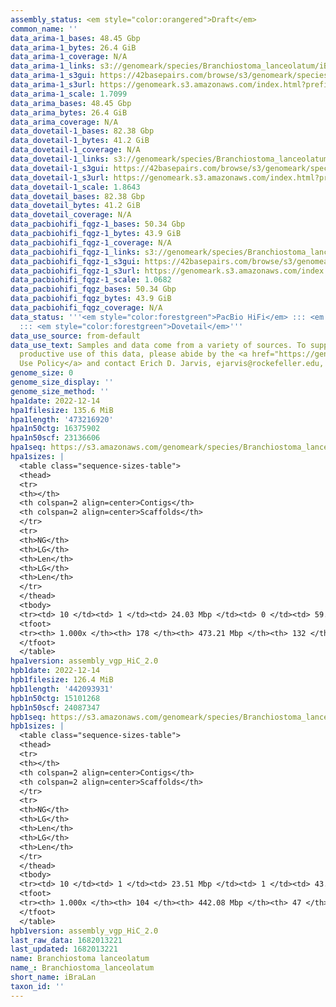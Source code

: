 ```yaml
---
assembly_status: <em style="color:orangered">Draft</em>
common_name: ''
data_arima-1_bases: 48.45 Gbp
data_arima-1_bytes: 26.4 GiB
data_arima-1_coverage: N/A
data_arima-1_links: s3://genomeark/species/Branchiostoma_lanceolatum/iBraLan1/genomic_data/arima/<br>
data_arima-1_s3gui: https://42basepairs.com/browse/s3/genomeark/species/Branchiostoma_lanceolatum/iBraLan1/genomic_data/arima/
data_arima-1_s3url: https://genomeark.s3.amazonaws.com/index.html?prefix=species/Branchiostoma_lanceolatum/iBraLan1/genomic_data/arima/
data_arima-1_scale: 1.7099
data_arima_bases: 48.45 Gbp
data_arima_bytes: 26.4 GiB
data_arima_coverage: N/A
data_dovetail-1_bases: 82.38 Gbp
data_dovetail-1_bytes: 41.2 GiB
data_dovetail-1_coverage: N/A
data_dovetail-1_links: s3://genomeark/species/Branchiostoma_lanceolatum/iBraLan1/genomic_data/dovetail/<br>
data_dovetail-1_s3gui: https://42basepairs.com/browse/s3/genomeark/species/Branchiostoma_lanceolatum/iBraLan1/genomic_data/dovetail/
data_dovetail-1_s3url: https://genomeark.s3.amazonaws.com/index.html?prefix=species/Branchiostoma_lanceolatum/iBraLan1/genomic_data/dovetail/
data_dovetail-1_scale: 1.8643
data_dovetail_bases: 82.38 Gbp
data_dovetail_bytes: 41.2 GiB
data_dovetail_coverage: N/A
data_pacbiohifi_fqgz-1_bases: 50.34 Gbp
data_pacbiohifi_fqgz-1_bytes: 43.9 GiB
data_pacbiohifi_fqgz-1_coverage: N/A
data_pacbiohifi_fqgz-1_links: s3://genomeark/species/Branchiostoma_lanceolatum/iBraLan1/genomic_data/pacbio_hifi/<br>
data_pacbiohifi_fqgz-1_s3gui: https://42basepairs.com/browse/s3/genomeark/species/Branchiostoma_lanceolatum/iBraLan1/genomic_data/pacbio_hifi/
data_pacbiohifi_fqgz-1_s3url: https://genomeark.s3.amazonaws.com/index.html?prefix=species/Branchiostoma_lanceolatum/iBraLan1/genomic_data/pacbio_hifi/
data_pacbiohifi_fqgz-1_scale: 1.0682
data_pacbiohifi_fqgz_bases: 50.34 Gbp
data_pacbiohifi_fqgz_bytes: 43.9 GiB
data_pacbiohifi_fqgz_coverage: N/A
data_status: '''<em style="color:forestgreen">PacBio HiFi</em> ::: <em style="color:forestgreen">Arima</em>
  ::: <em style="color:forestgreen">Dovetail</em>'''
data_use_source: from-default
data_use_text: Samples and data come from a variety of sources. To support fair and
  productive use of this data, please abide by the <a href="https://genome10k.soe.ucsc.edu/data-use-policies/">Data
  Use Policy</a> and contact Erich D. Jarvis, ejarvis@rockefeller.edu, with any questions.
genome_size: 0
genome_size_display: ''
genome_size_method: ''
hpa1date: 2022-12-14
hpa1filesize: 135.6 MiB
hpa1length: '473216920'
hpa1n50ctg: 16375902
hpa1n50scf: 23136606
hpa1seq: https://s3.amazonaws.com/genomeark/species/Branchiostoma_lanceolatum/iBraLan1/assembly_vgp_HiC_2.0/iBraLan1.HiC.hap1.20221214.fasta.gz
hpa1sizes: |
  <table class="sequence-sizes-table">
  <thead>
  <tr>
  <th></th>
  <th colspan=2 align=center>Contigs</th>
  <th colspan=2 align=center>Scaffolds</th>
  </tr>
  <tr>
  <th>NG</th>
  <th>LG</th>
  <th>Len</th>
  <th>LG</th>
  <th>Len</th>
  </tr>
  </thead>
  <tbody>
  <tr><td> 10 </td><td> 1 </td><td> 24.03 Mbp </td><td> 0 </td><td> 59.25 Mbp </td></tr><tr><td> 20 </td><td> 4 </td><td> 19.14 Mbp </td><td> 1 </td><td> 40.22 Mbp </td></tr><tr><td> 30 </td><td> 6 </td><td> 18.14 Mbp </td><td> 3 </td><td> 32.88 Mbp </td></tr><tr><td> 40 </td><td> 9 </td><td> 17.99 Mbp </td><td> 4 </td><td> 25.60 Mbp </td></tr><tr style="background-color:#cccccc;"><td> 50 </td><td> 12 </td><td style="background-color:#88ff88;"> 16.38 Mbp </td><td> 6 </td><td style="background-color:#88ff88;"> 23.14 Mbp </td></tr><tr><td> 60 </td><td> 15 </td><td> 14.88 Mbp </td><td> 8 </td><td> 22.28 Mbp </td></tr><tr><td> 70 </td><td> 18 </td><td> 12.89 Mbp </td><td> 11 </td><td> 19.57 Mbp </td></tr><tr><td> 80 </td><td> 23 </td><td> 7.47 Mbp </td><td> 13 </td><td> 18.94 Mbp </td></tr><tr><td> 90 </td><td> 33 </td><td> 3.09 Mbp </td><td> 16 </td><td> 16.72 Mbp </td></tr><tr><td> 100 </td><td> 177 </td><td> 17.02 Kbp </td><td> 131 </td><td> 17.02 Kbp </td></tr></tbody>
  <tfoot>
  <tr><th> 1.000x </th><th> 178 </th><th> 473.21 Mbp </th><th> 132 </th><th> 473.22 Mbp </th></tr>
  </tfoot>
  </table>
hpa1version: assembly_vgp_HiC_2.0
hpb1date: 2022-12-14
hpb1filesize: 126.4 MiB
hpb1length: '442093931'
hpb1n50ctg: 15101268
hpb1n50scf: 24087347
hpb1seq: https://s3.amazonaws.com/genomeark/species/Branchiostoma_lanceolatum/iBraLan1/assembly_vgp_HiC_2.0/iBraLan1.HiC.hap2.20221214.fasta.gz
hpb1sizes: |
  <table class="sequence-sizes-table">
  <thead>
  <tr>
  <th></th>
  <th colspan=2 align=center>Contigs</th>
  <th colspan=2 align=center>Scaffolds</th>
  </tr>
  <tr>
  <th>NG</th>
  <th>LG</th>
  <th>Len</th>
  <th>LG</th>
  <th>Len</th>
  </tr>
  </thead>
  <tbody>
  <tr><td> 10 </td><td> 1 </td><td> 23.51 Mbp </td><td> 1 </td><td> 43.29 Mbp </td></tr><tr><td> 20 </td><td> 3 </td><td> 19.00 Mbp </td><td> 2 </td><td> 40.91 Mbp </td></tr><tr><td> 30 </td><td> 6 </td><td> 18.05 Mbp </td><td> 3 </td><td> 34.18 Mbp </td></tr><tr><td> 40 </td><td> 8 </td><td> 17.06 Mbp </td><td> 4 </td><td> 31.54 Mbp </td></tr><tr style="background-color:#cccccc;"><td> 50 </td><td> 11 </td><td style="background-color:#88ff88;"> 15.10 Mbp </td><td> 6 </td><td style="background-color:#88ff88;"> 24.09 Mbp </td></tr><tr><td> 60 </td><td> 14 </td><td> 11.17 Mbp </td><td> 7 </td><td> 22.27 Mbp </td></tr><tr><td> 70 </td><td> 19 </td><td> 8.58 Mbp </td><td> 10 </td><td> 20.35 Mbp </td></tr><tr><td> 80 </td><td> 26 </td><td> 5.52 Mbp </td><td> 12 </td><td> 19.69 Mbp </td></tr><tr><td> 90 </td><td> 37 </td><td> 2.12 Mbp </td><td> 14 </td><td> 17.96 Mbp </td></tr><tr><td> 100 </td><td> 103 </td><td> 21.93 Kbp </td><td> 46 </td><td> 21.93 Kbp </td></tr></tbody>
  <tfoot>
  <tr><th> 1.000x </th><th> 104 </th><th> 442.08 Mbp </th><th> 47 </th><th> 442.09 Mbp </th></tr>
  </tfoot>
  </table>
hpb1version: assembly_vgp_HiC_2.0
last_raw_data: 1682013221
last_updated: 1682013221
name: Branchiostoma lanceolatum
name_: Branchiostoma_lanceolatum
short_name: iBraLan
taxon_id: ''
---
```

